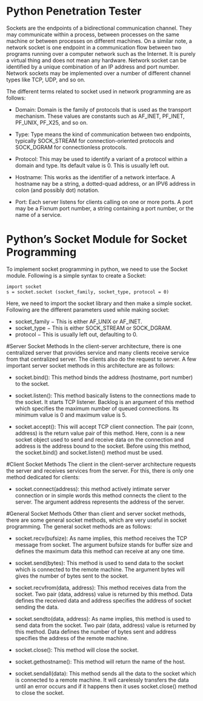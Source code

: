 # Python Penetration Tester

Sockets are the endpoints of a bidirectional communication channel. They may communicate within a process, between processes on the same machine or between processes on different machines. On a similar note, a network socket is one endpoint in a communication flow between two programs running over a computer network such as the Internet. It is purely a virtual thing and does not mean any hardware. Network socket can be identified by a unique combination of an IP address and port number. Network sockets may be implemented over a number of different channel types like TCP, UDP, and so on.

The different terms related to socket used in network programming are as follows:

- Domain: Domain is the family of protocols that is used as the transport mechanism. These values are constants such as AF_INET, PF_INET, PF_UNIX, PF_X25, and so on.

- Type: Type means the kind of communication between two endpoints, typically SOCK_STREAM for connection-oriented protocols and SOCK_DGRAM for connectionless protocols.

- Protocol: This may be used to identify a variant of a protocol within a domain and type. Its default value is 0. This is usually left out.

- Hostname: This works as the identifier of a network interface. A hostname nay be a string, a dotted-quad address, or an IPV6 address in colon (and possibly dot) notation.

- Port: Each server listens for clients calling on one or more ports. A port may be a Fixnum port number, a string containing a port number, or the name of a service.

# Python’s Socket Module for Socket Programming
To implement socket programming in python, we need to use the Socket module. Following is a simple syntax to create a Socket:
~~~
import socket
s = socket.socket (socket_family, socket_type, protocol = 0)
~~~
Here, we need to import the socket library and then make a simple socket. Following are the different parameters used while making socket:

- socket_family − This is either AF_UNIX or AF_INET.
- socket_type − This is either SOCK_STREAM or SOCK_DGRAM.
- protocol − This is usually left out, defaulting to 0.

#Server Socket Methods
In the client-server architecture, there is one centralized server that provides service and many clients receive service from that centralized server. The clients also do the request to server. A few important server socket methods in this architecture are as follows:

- socket.bind(): This method binds the address (hostname, port number) to the socket.

- socket.listen(): This method basically listens to the connections made to the socket. It starts TCP listener. Backlog is an argument of this method which specifies the maximum number of queued connections. Its minimum value is 0 and maximum value is 5.

- socket.accept(): This will accept TCP client connection. The pair (conn, address) is the return value pair of this method. Here, conn is a new socket object used to send and receive data on the connection and address is the address bound to the socket. Before using this method, the socket.bind() and socket.listen() method must be used.

#Client Socket Methods
The client in the client-server architecture requests the server and receives services from the server. For this, there is only one method dedicated for clients:

- socket.connect(address): this method actively intimate server connection or in simple words this method connects the client to the server. The argument address represents the address of the server.

#General Socket Methods
Other than client and server socket methods, there are some general socket methods, which are very useful in socket programming. The general socket methods are as follows:

- socket.recv(bufsize): As name implies, this method receives the TCP message from socket. The argument bufsize stands for buffer size and defines the maximum data this method can receive at any one time.

- socket.send(bytes): This method is used to send data to the socket which is connected to the remote machine. The argument bytes will gives the number of bytes sent to the socket.

- socket.recvfrom(data, address): This method receives data from the socket. Two pair (data, address) value is returned by this method. Data defines the received data and address specifies the address of socket sending the data.

- socket.sendto(data, address): As name implies, this method is used to send data from the socket. Two pair (data, address) value is returned by this method. Data defines the number of bytes sent and address specifies the address of the remote machine.

- socket.close(): This method will close the socket.

- socket.gethostname(): This method will return the name of the host.

- socket.sendall(data): This method sends all the data to the socket which is connected to a remote machine. It will carelessly transfers the data until an error occurs and if it happens then it uses socket.close() method to close the socket.
